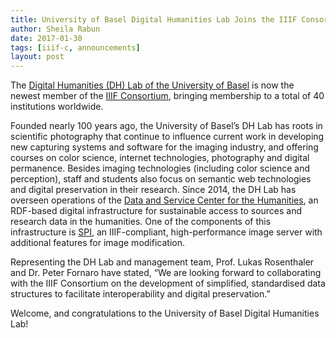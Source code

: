 ```yaml
---
title: University of Basel Digital Humanities Lab Joins the IIIF Consortium
author: Sheila Rabun
date: 2017-01-30
tags: [iiif-c, announcements]
layout: post
---
```


The [Digital Humanities (DH) Lab of the University of Basel][dhlab-basel] is now the newest member of the [IIIF Consortium][iiif-c], bringing membership to a total of 40 institutions worldwide.

Founded nearly 100 years ago, the University of Basel’s DH Lab has roots in scientific photography that continue to influence current work in developing new capturing systems and software for the imaging industry, and offering courses on color science, internet technologies, photography and digital permanence. Besides imaging technologies (including color science and perception), staff and students also focus on semantic web technologies and digital preservation in their research. Since 2014, the DH Lab has overseen operations of the [Data and Service Center for the Humanities][dsch], an RDF-based digital infrastructure for sustainable access to sources and research data in the humanities. One of the components of this infrastructure is [SPI][spi], an IIIF-compliant, high-performance image server with additional features for image modification.

Representing the DH Lab and management team, Prof. Lukas Rosenthaler and Dr. Peter Fornaro have stated, “We are looking forward to collaborating with the IIIF Consortium on the development of simplified, standardised data structures to facilitate interoperability and digital preservation.”

Welcome, and congratulations to the University of Basel Digital Humanities Lab!


[dhlab-basel]: http://dhlab.unibas.ch/
[iiif-c]: /community/consortium/
[dsch]: http://dh-center.ch/
[spi]: https://github.com/dhlab-basel/Sipi
